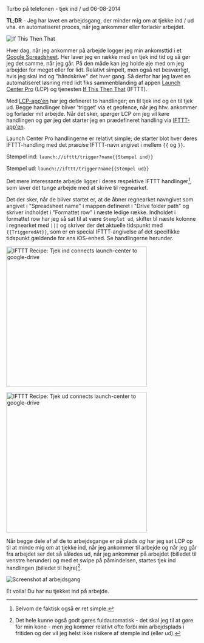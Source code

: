 Turbo p&aring; telefonen - tjek ind / ud
06-08-2014

**TL**;**DR** - Jeg har lavet en arbejdsgang, der minder mig om at tjekke ind / ud vha. en automatiseret proces, når jeg ankommer eller forlader arbejdet.

![If This Then That](https://logiskhave.dk/static/20140806_ifttt@2x.jpg)

Hver dag, når jeg ankommer på arbejde logger jeg min ankomsttid i et [Google Spreadsheet][]. Her laver jeg en række med en tjek ind tid og så gør jeg det samme, når jeg går. På den måde kan jeg holde øje med om jeg arbejder for meget eller for lidt. Relativt simpelt, men også ret besværligt, hvis jeg skal ind og "håndskrive" det hver gang. Så derfor har jeg lavet en automatiseret løsning med lidt fiks sammenblanding af appen [Launch Center Pro][] (LCP) og tjenesten [If This Then That][IFTTT] (IFTTT). 

Med [LCP-app'en][] har jeg defineret to handlinger; en til tjek ind og en til tjek ud. Begge handlinger bliver 'trigget' via et geofence, når jeg hhv. ankommer og forlader mit arbejde. Når det sker, spørger LCP om jeg vil køre handlingen og gør jeg det starter jeg en prædefineret handling via [IFTTT-app'en][].

Launch Center Pro handlingerne er relativt simple; de starter blot hver deres IFTTT-handling med det *præcise* IFTTT-navn angivet i mellem `{{` og `}}`.

Stempel ind: `launch://ifttt/trigger?name{{Stempel ind}}`
 
Stempel ud: `launch://ifttt/trigger?name{{Stempel ud}}`

Det mere interessante arbejde ligger i deres respektive IFTTT handlinger[^1], som laver det tunge arbejde med at skrive til regnearket. 

Det der sker, når de bliver startet er, at de åbner regnearket navngivet som angivet i "Spreadsheet name" i mappen defineret i "Drive folder path" og skriver indholdet i "Formattet row" i næste ledige række. Indholdet i formattet row har jeg så sat til at være `Stemplet ud`, skifter til næste kolonne i regnearket med `|||` og skriver der det aktuelle tidspunkt med `{{TriggeredAt}}`, som er en special IFTTT-angivelse af det specifikke tidspunkt gældende for ens iOS-enhed. Se handlingerne herunder.

<a href="https://ifttt.com/view_embed_recipe/194027-tjek-ind" target = "_blank" class="embed_recipe embed_recipe-l_8" id= "embed_recipe-194027"><img src= 'https://ifttt.com/recipe_embed_img/194027' alt="IFTTT Recipe: Tjek ind connects launch-center to google-drive" width="370px" style="max-width:100%"/></a><script async type="text/javascript" src= "//ifttt.com/assets/embed_recipe.js"></script>

<a href="https://ifttt.com/view_embed_recipe/194028-tjek-ud" target = "_blank" class="embed_recipe embed_recipe-l_7" id= "embed_recipe-194028"><img src= 'https://ifttt.com/recipe_embed_img/194028' alt="IFTTT Recipe: Tjek ud connects launch-center to google-drive" width="370px" style="max-width:100%"/></a><script async type="text/javascript" src= "//ifttt.com/assets/embed_recipe.js"></script>

Når begge dele af af de to arbejdsgange er på plads *og* har jeg sat LCP op til at minde mig om at tjekke ind, når jeg ankommer til arbejde og når jeg går fra arbejdet ser det så således ud, når jeg ankommer på arbejdet (billedet til venstre herunder) og med et swipe på  påmindelsen, startes tjek ind handlingen (billedet til højre)[^2]. 

![Screenshot af arbejdsgang](https://logiskhave.dk/static/20140806_iphone_screenshot@2x.png)

Et voila! Du har nu tjekket ind på arbejde.

[Launch Center Pro]: http://contrast.co/launch-center-pro/
[LCP-app'en]: https://itunes.apple.com/da/app/launch-center-pro/id532016360?mt=8
[Google Spreadsheet]: http://www.google.com/sheets/about/
[IFTTT]: http://ifttt.com
[IFTTT-app'en]: https://itunes.apple.com/dk/app/ifttt/id660944635?mt=8

[^1]: Selvom de faktisk også er ret simple.
[^2]: Det hele kunne også godt gøres fuldautomatisk - det skal jeg til at gøre for min kone - men jeg kommer relativt ofte forbi min arbejdsplads i fritiden og der vil jeg helst ikke risikere af stemple ind (eller ud).
